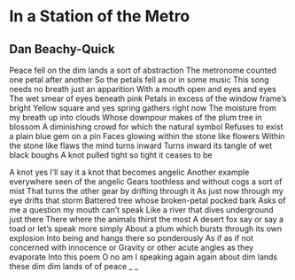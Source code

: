 # In a Station of the Metro
## Dan Beachy-Quick
Peace fell on the dim lands a sort of abstraction
The metronome counted one petal after another
So the petals fell as or in some music
This song needs no breath just an apparition
With a mouth open and eyes and eyes
The wet smear of eyes beneath pink
Petals in excess of the window frame’s bright
Yellow square and yes spring gathers right now
The moisture from my breath up into clouds
Whose downpour makes of the plum tree in blossom
A diminishing crowd for which the natural symbol
Refuses to exist a plain blue gem on a pin
Faces glowing within the stone like flowers
Within the stone like flaws the mind turns inward
Turns inward its tangle of wet black boughs
A knot pulled tight so tight it ceases to be

A knot yes I’ll say it a knot that becomes angelic
Another example everywhere seen of the angelic
Gears toothless and without cogs a sort of mist
That turns the other gear by drifting through it
As just now through my eye drifts that storm
Battered tree whose broken-petal pocked bark
Asks of me a question my mouth can’t speak
Like a river that dives underground just there
There where the animals thirst the most
A desert fox say or say a toad or let’s speak more simply
About a plum which bursts through its own explosion
Into being and hangs there so ponderously
As if as if not concerned with innocence or
Gravity or other acute angles as they evaporate
Into this poem O no am I speaking again again about
dim lands these dim dim lands of of peace _
_